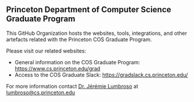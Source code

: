 ## Princeton Department of Computer Science Graduate Program

This GitHub Organization hosts the websites, tools, integrations, and other artefacts related with the Princeton COS Graduate Program.

Please visit our related websites:
- General information on the COS Graduate Program: https://www.cs.princeton.edu/grad
- Access to the COS Graduate Slack: https://gradslack.cs.princeton.edu/

For more information contact [Dr. Jérémie Lumbroso](https://github.com/jlumbroso) at lumbroso@cs.princeton.edu
